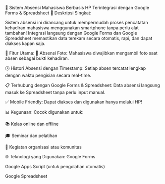 📱 Sistem Absensi Mahasiswa Berbasis HP Terintegrasi dengan Google Forms & Spreadsheet
🚀 Deskripsi Singkat:

Sistem absensi ini dirancang untuk mempermudah proses pencatatan kehadiran mahasiswa menggunakan smartphone tanpa perlu alat tambahan! Integrasi langsung dengan Google Forms dan Google Spreadsheet memastikan data terekam secara otomatis, rapi, dan dapat diakses kapan saja.

🔧 Fitur Utama:
📸 Absensi Foto: Mahasiswa diwajibkan mengambil foto saat absen sebagai bukti kehadiran.

🕒 Histori Absensi dengan Timestamp: Setiap absen tercatat lengkap dengan waktu pengisian secara real-time.

📋 Terhubung dengan Google Forms & Spreadsheet: Data absensi langsung masuk ke Spreadsheet tanpa perlu input manual.

✅ Mobile Friendly: Dapat diakses dan digunakan hanya melalui HP!

📊 Kegunaan:
Cocok digunakan untuk:

📚 Kelas online dan offline

🎓 Seminar dan pelatihan

🏢 Kegiatan organisasi atau komunitas

🌐 Teknologi yang Digunakan:
Google Forms

Google Apps Script (untuk pengolahan otomatis)

Google Spreadsheet
